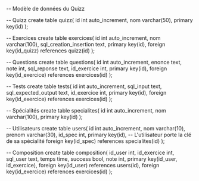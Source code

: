   -- Modèle de données du Quizz

-- Quizz
create table quizz(
  id int auto_increment,
  nom varchar(50),
  primary key(id)
);

-- Exercices
create table exercices(
  id int auto_increment,
  nom varchar(100),
  sql_creation_insertion text,
  primary key(id),
  foreign key(id_quizz) references quizz(id)
);

-- Questions
create table questions(
  id int auto_increment,
  enonce text,
  note int,
  sql_reponse text,
  id_exercice int,
  primary key(id),
  foreign key(id_exercice) references exercices(id)
);
  

-- Tests
create table tests(
  id int auto_increment,
  sql_input text,
  sql_expected_output text,
  id_exercice int,
  primary key(id),
  foreign key(id_exercice) references exercices(id)
);

-- Spécialités
create table specialites(
  id int auto_increment,
  nom varchar(100),
  primary key(id)
);

-- Utilisateurs
create table users(
  id int auto_increment,
  nom varchar(10),
  prenom varchar(30),
  id_spec int,
  primary key(id),
  -- L'utilisateur porte la clé de sa spécialité
  foreign key(id_spec) references specialites(id)
);


-- Composition
create table composition(
  id_user int,
  id_exercice int,
  sql_user text,
  temps time,
  success bool,
  note int,
  primary key(id_user, id_exercice),
  foreign key(id_user) references users(id),
  foreign key(id_exercice) references exercices(id)
);

